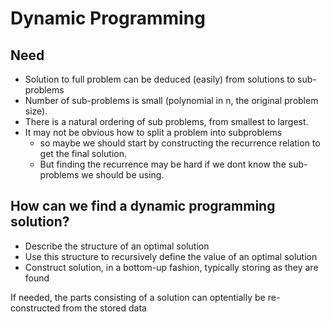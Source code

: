 # Dynamic Programming

## Need

* Solution to full problem can be deduced (easily) from solutions to sub-problems
* Number of sub-problems is small (polynomial in n, the original problem size).
* There is a natural ordering of sub problems, from smallest to largest.
* It may not be obvious how to split a problem into subproblems
  * so maybe we should start by constructing the recurrence relation to get the final solution.
  * But finding the recurrence may be hard if we dont know the sub-problems we should be using.

## How can we find a dynamic programming solution?

* Describe the structure of an optimal solution
* Use this structure to recursively define the value of an optimal solution
* Construct solution, in a bottom-up fashion, typically storing as they are found

If needed, the parts consisting of a solution can optentially be re-constructed from the stored data
